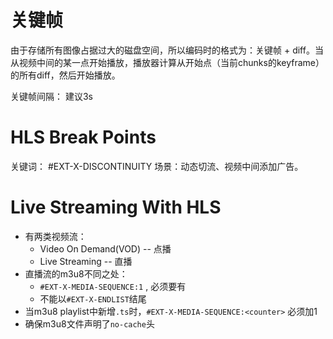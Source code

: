 # 关键帧

由于存储所有图像占据过大的磁盘空间，所以编码时的格式为：关键帧 + diff。当从视频中间的某一点开始播放，播放器计算从开始点（当前chunks的keyframe）的所有diff，然后开始播放。

关键帧间隔： 建议3s

# HLS Break Points

关键词： #EXT-X-DISCONTINUITY
场景：动态切流、视频中间添加广告。

# Live Streaming With HLS

- 有两类视频流：
  - Video On Demand(VOD) -- 点播
  - Live Streaming  -- 直播
- 直播流的m3u8不同之处：
  - `#EXT-X-MEDIA-SEQUENCE:1` , 必须要有
  - 不能以`#EXT-X-ENDLIST`结尾
- 当m3u8 playlist中新增`.ts`时，`#EXT-X-MEDIA-SEQUENCE:<counter>` 必须加1
- 确保m3u8文件声明了`no-cache`头
